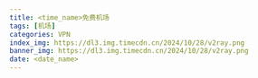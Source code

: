```yaml
---
title: <time_name>免费机场
tags: [机场]
categories: VPN
index_img: https://dl3.img.timecdn.cn/2024/10/28/v2ray.png
banner_img: https://dl3.img.timecdn.cn/2024/10/28/v2ray.png
date: <date_name>
---
```

